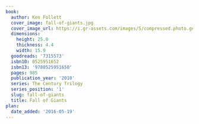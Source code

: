 ```yaml
---
book:
  author: Ken Follett
  cover_image: fall-of-giants.jpg
  cover_image_url: https://i.gr-assets.com/images/S/compressed.photo.goodreads.com/books/1470384630l/7315573._SX98_.jpg
  dimensions:
    height: 25.0
    thickness: 4.4
    width: 15.9
  goodreads: '7315573'
  isbn10: 0525951652
  isbn13: '9780525951650'
  pages: 985
  publication_year: '2010'
  series: The Century Trilogy
  series_position: '1'
  slug: fall-of-giants
  title: Fall of Giants
plan:
  date_added: '2016-05-19'
---
```


